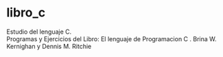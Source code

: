 # libro_c
Estudio del lenguaje C.  
Programas y Ejercicios del Libro: El lenguaje de Programacion C . Brina W. Kernighan y Dennis M. Ritchie
